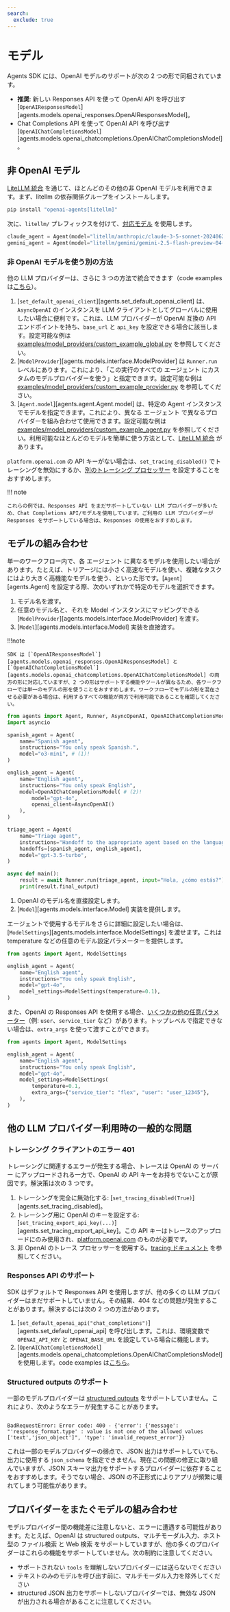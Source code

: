 ```yaml
---
search:
  exclude: true
---
```

# モデル

Agents SDK には、OpenAI モデルのサポートが次の 2 つの形で同梱されています。

-   **推奨**: 新しい Responses API を使って OpenAI API を呼び出す [`OpenAIResponsesModel`][agents.models.openai_responses.OpenAIResponsesModel]。
-   Chat Completions API を使って OpenAI API を呼び出す [`OpenAIChatCompletionsModel`][agents.models.openai_chatcompletions.OpenAIChatCompletionsModel]。

## 非 OpenAI モデル

[LiteLLM 統合](../litellm.md) を通じて、ほとんどのその他の非 OpenAI モデルを利用できます。まず、litellm の依存関係グループをインストールします。

```bash
pip install "openai-agents[litellm]"
```

次に、`litellm/` プレフィックスを付けて、[対応モデル](https://docs.litellm.ai/docs/providers) を使用します。

```python
claude_agent = Agent(model="litellm/anthropic/claude-3-5-sonnet-20240620", ...)
gemini_agent = Agent(model="litellm/gemini/gemini-2.5-flash-preview-04-17", ...)
```

### 非 OpenAI モデルを使う別の方法

他の LLM プロバイダーは、さらに 3 つの方法で統合できます（code examples は[こちら](https://github.com/openai/openai-agents-python/tree/main/examples/model_providers/)）。

1. [`set_default_openai_client`][agents.set_default_openai_client] は、`AsyncOpenAI` のインスタンスを LLM クライアントとしてグローバルに使用したい場合に便利です。これは、LLM プロバイダーが OpenAI 互換の API エンドポイントを持ち、`base_url` と `api_key` を設定できる場合に該当します。設定可能な例は [examples/model_providers/custom_example_global.py](https://github.com/openai/openai-agents-python/tree/main/examples/model_providers/custom_example_global.py) を参照してください。
2. [`ModelProvider`][agents.models.interface.ModelProvider] は `Runner.run` レベルにあります。これにより、「この実行のすべての エージェント にカスタムのモデルプロバイダーを使う」と指定できます。設定可能な例は [examples/model_providers/custom_example_provider.py](https://github.com/openai/openai-agents-python/tree/main/examples/model_providers/custom_example_provider.py) を参照してください。
3. [`Agent.model`][agents.agent.Agent.model] は、特定の Agent インスタンスでモデルを指定できます。これにより、異なる エージェント で異なるプロバイダーを組み合わせて使用できます。設定可能な例は [examples/model_providers/custom_example_agent.py](https://github.com/openai/openai-agents-python/tree/main/examples/model_providers/custom_example_agent.py) を参照してください。利用可能なほとんどのモデルを簡単に使う方法として、[LiteLLM 統合](../litellm.md) があります。

`platform.openai.com` の API キーがない場合は、`set_tracing_disabled()` でトレーシングを無効にするか、[別のトレーシング プロセッサー](../tracing.md) を設定することをおすすめします。

!!! note

    これらの例では、Responses API をまだサポートしていない LLM プロバイダーが多いため、Chat Completions API/モデルを使用しています。ご利用の LLM プロバイダーが Responses をサポートしている場合は、Responses の使用をおすすめします。

## モデルの組み合わせ

単一のワークフロー内で、各 エージェント に異なるモデルを使用したい場合があります。たとえば、トリアージには小さく高速なモデルを使い、複雑なタスクにはより大きく高機能なモデルを使う、といった形です。[`Agent`][agents.Agent] を設定する際、次のいずれかで特定のモデルを選択できます。

1. モデル名を渡す。
2. 任意のモデル名と、それを Model インスタンスにマッピングできる [`ModelProvider`][agents.models.interface.ModelProvider] を渡す。
3. [`Model`][agents.models.interface.Model] 実装を直接渡す。

!!!note

    SDK は [`OpenAIResponsesModel`][agents.models.openai_responses.OpenAIResponsesModel] と [`OpenAIChatCompletionsModel`][agents.models.openai_chatcompletions.OpenAIChatCompletionsModel] の両方の形に対応していますが、2 つの形はサポートする機能やツールが異なるため、各ワークフローでは単一のモデルの形を使うことをおすすめします。ワークフローでモデルの形を混在させる必要がある場合は、利用するすべての機能が両方で利用可能であることを確認してください。

```python
from agents import Agent, Runner, AsyncOpenAI, OpenAIChatCompletionsModel
import asyncio

spanish_agent = Agent(
    name="Spanish agent",
    instructions="You only speak Spanish.",
    model="o3-mini", # (1)!
)

english_agent = Agent(
    name="English agent",
    instructions="You only speak English",
    model=OpenAIChatCompletionsModel( # (2)!
        model="gpt-4o",
        openai_client=AsyncOpenAI()
    ),
)

triage_agent = Agent(
    name="Triage agent",
    instructions="Handoff to the appropriate agent based on the language of the request.",
    handoffs=[spanish_agent, english_agent],
    model="gpt-3.5-turbo",
)

async def main():
    result = await Runner.run(triage_agent, input="Hola, ¿cómo estás?")
    print(result.final_output)
```

1. OpenAI のモデル名を直接設定します。
2. [`Model`][agents.models.interface.Model] 実装を提供します。

エージェントで使用するモデルをさらに詳細に設定したい場合は、[`ModelSettings`][agents.models.interface.ModelSettings] を渡せます。これは temperature などの任意のモデル設定パラメーターを提供します。

```python
from agents import Agent, ModelSettings

english_agent = Agent(
    name="English agent",
    instructions="You only speak English",
    model="gpt-4o",
    model_settings=ModelSettings(temperature=0.1),
)
```

また、OpenAI の Responses API を使用する場合、[いくつかの他の任意パラメーター](https://platform.openai.com/docs/api-reference/responses/create)（例: `user`、`service_tier` など）があります。トップレベルで指定できない場合は、`extra_args` を使って渡すことができます。

```python
from agents import Agent, ModelSettings

english_agent = Agent(
    name="English agent",
    instructions="You only speak English",
    model="gpt-4o",
    model_settings=ModelSettings(
        temperature=0.1,
        extra_args={"service_tier": "flex", "user": "user_12345"},
    ),
)
```

## 他の LLM プロバイダー利用時の一般的な問題

### トレーシング クライアントのエラー 401

トレーシングに関連するエラーが発生する場合、トレースは OpenAI の サーバー にアップロードされる一方で、OpenAI の API キーをお持ちでないことが原因です。解決策は次の 3 つです。

1. トレーシングを完全に無効化する: [`set_tracing_disabled(True)`][agents.set_tracing_disabled]。
2. トレーシング用に OpenAI のキーを設定する: [`set_tracing_export_api_key(...)`][agents.set_tracing_export_api_key]。この API キーはトレースのアップロードにのみ使用され、[platform.openai.com](https://platform.openai.com/) のものが必要です。
3. 非 OpenAI のトレース プロセッサーを使用する。[tracing ドキュメント](../tracing.md#custom-tracing-processors) を参照してください。

### Responses API のサポート

SDK はデフォルトで Responses API を使用しますが、他の多くの LLM プロバイダーはまだサポートしていません。その結果、404 などの問題が発生することがあります。解決するには次の 2 つの方法があります。

1. [`set_default_openai_api("chat_completions")`][agents.set_default_openai_api] を呼び出します。これは、環境変数で `OPENAI_API_KEY` と `OPENAI_BASE_URL` を設定している場合に機能します。
2. [`OpenAIChatCompletionsModel`][agents.models.openai_chatcompletions.OpenAIChatCompletionsModel] を使用します。code examples は[こちら](https://github.com/openai/openai-agents-python/tree/main/examples/model_providers/)。

### Structured outputs のサポート

一部のモデルプロバイダーは [structured outputs](https://platform.openai.com/docs/guides/structured-outputs) をサポートしていません。これにより、次のようなエラーが発生することがあります。

```

BadRequestError: Error code: 400 - {'error': {'message': "'response_format.type' : value is not one of the allowed values ['text','json_object']", 'type': 'invalid_request_error'}}

```

これは一部のモデルプロバイダーの弱点で、JSON 出力はサポートしていても、出力に使用する `json_schema` を指定できません。現在この問題の修正に取り組んでいますが、JSON スキーマ出力をサポートするプロバイダーに依存することをおすすめします。そうでない場合、JSON の不正形式によりアプリが頻繁に壊れてしまう可能性があります。

## プロバイダーをまたぐモデルの組み合わせ

モデルプロバイダー間の機能差に注意しないと、エラーに遭遇する可能性があります。たとえば、OpenAI は structured outputs、マルチモーダル入力、ホスト型の ファイル検索 と Web 検索 をサポートしていますが、他の多くのプロバイダーはこれらの機能をサポートしていません。次の制約に注意してください。

-   サポートされない `tools` を理解しないプロバイダーには送らないでください
-   テキストのみのモデルを呼び出す前に、マルチモーダル入力を除外してください
-   structured JSON 出力をサポートしないプロバイダーでは、無効な JSON が出力される場合があることに注意してください。